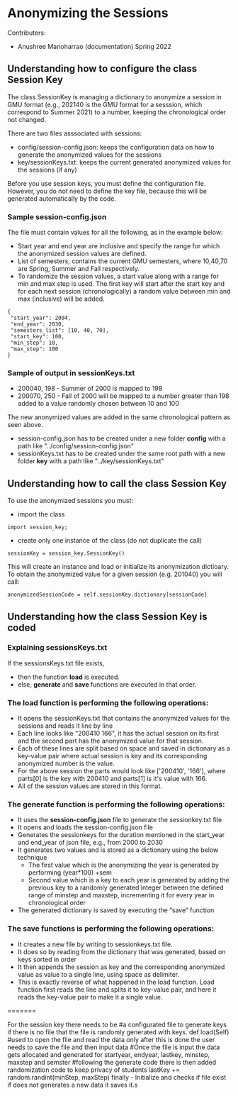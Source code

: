 # Anonymizing the Sessions

Contributers:
- Anushree Manoharrao (documentation) Spring 2022

## Understanding how to configure the class Session Key

The class SessionKey is managing a dictionary to anonymize a session in GMU format (e.g., 202140 is the GMU format for a sesssion, which correspond to Summer 2021) to a number, keeping the chronological order not changed.

There are two files asssociated with sessions:
- config/session-config.json: keeps the configuration data on how to generate the anonymized values for the sessions
- key/sessionKeys.txt: keeps the current generated anonymized values for the sessions (if any)

Before you use session keys, you must define the configuration file. However, you do not need to define the key file, because this will be generated automatically by the code.

### Sample session-config.json
The file must contain values for all the following, as in the example below:
- Start year and end year are inclusive and specify the range for which the anonymized session values are defined.
- List of semesters, contains the current GMU semesters, where 10,40,70 are Spring, Summer and Fall respectively.
- To randomize the session values, a start value along with a range for min and max step is used. The first key will start after the start key and for each next session (chronologically) a random value between min and max (inclusive) will be added. 

```
{ 
 "start_year": 2004, 
 "end_year": 2030,
 "semesters_list": [10, 40, 70],
 "start_key": 100,
 "min_step": 10,
 "max_step": 100
}
```

### Sample of output in sessionKeys.txt
 - 200040, 198   - Summer of 2000 is mapped to 198
 - 200070, 250   - Fall of 2000 will be mapped to a number greater than 198 added to a value randomly chosen between 10 and 100
>
The new anonymized values are added in the same chronological pattern as seen above.

- session-config.json has to be created under a new folder <strong>config</strong> with a path like  "../config/session-config.json"
- sessionKeys.txt has to be created under the same root path with a new folder <strong>key</strong> with a path like  "../key/sessionKeys.txt"

## Understanding how to call the class Session Key

To use the anonymized sessions you must:
- import the class
```
import session_key;
```
- create only one instance of the class (do not duplicate the call)
```
sessionKey = session_key.SessionKey()
```

This will create an instance and load or initialize its anonymization dictioary. To obtain the anonymized value for a given session (e.g. 201040) you will call:
```
anonymizedSessionCode = self.sessionKey.dictionary[sessionCode]
```

## Understanding how the class Session Key is coded

### Explaining sessionsKeys.txt

If the sessionsKeys.txt file exists, 
- then the function <strong>load</strong> is executed. 
- else, <strong> generate </strong> and <strong> save </strong> functions are executed in that order. 

### The load function is performing the following operations:
<ul>
  <li>  It opens the sessionKeys.txt that contains the anonymized values for the sessions and reads it line by line </li>
  <li>  Each line looks like "200410 166", it has the actual session on its first and the second part has the anonymized value for that session.</li>
  <li>  Each of these lines are split based on space and saved in dictionary as a key-value pair where actual session is key and its corresponding anonymized number is the value. </li>
 <li> For the above session the parts would look like ['200410', '166'], where parts[0] is the key with 200410 and parts[1] is it's value with 166.</li>
 <li> All of the session values are stored in this format. </li>
 </ul>

### The generate function is performing the following operations:
<ul>
  <li>  It uses the <strong>session-config.json</strong> file to generate the sessionkey.txt file </li>
  <li>  It opens and loads the session-config.json file </li>
  <li>  Generates the sessionkeys for the duration mentioned in the start_year and end_year of json file, e.g., from 2000 to 2030 </li>
  <li>  It generates two values and is stored as a dictionary using the below technique
    <ul>
      <li>  The first value which is the anonymizing the year is generated by performing (year*100) +sem </li>
      <li>  Second value which is a key to each year is generated by adding the previous key to a randomly generated integer between the defined range of minstep and         maxstep, incrementing it for every year in chronological order </li> 
    </ul>
  </li>
  <li>  The generated dictionary is saved by executing the “save” function </li>
</ul>

### The save functions is performing the following operations:
<ul>
 <li>  It creates a new file by writing to sessionkeys.txt file. </li>
 <li>  It does so by reading from the dictionary that was generated,  based on keys sorted in order</li>
 <li>  It then appends the session as key and the corresponding anonymized value as value to a single line, using space as delimiter.</li>
 <li>  This is exactly reverse of what happened in the load function. Load function first reads the line and splits it to key-value pair, and here it reads the key-value pair to make it a single value. </li>
</ul>








=======

 For the session key there needs to be
#a configurated file to generate keys if there is no file that the file is randomly generated with keys. def load(Self)
#used to open the file and read the data only after this is done the user needs to save the file and then input data
#Once the file is input the data gets allocated and generated for startyear, endyear, lastkey, minstep, maxstep and semster
#following the generate code there is then added randomization code to keep privacy of students lastKey += random.randint(minStep, maxStep)
finally - Initialize and checks if file exist if does not generates a new data it saves it.s

